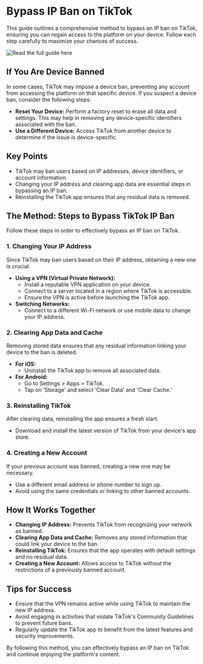 <h1>Bypass IP Ban on TikTok</h1>
<p>This guide outlines a comprehensive method to bypass an IP ban on TikTok, ensuring you can regain access to the platform on your device. Follow each step carefully to maximize your chances of success.</p>
<img src="https://img.shields.io/badge/Read%20the%20full%20guide%20here-blue?style=for-the-badge" alt="Read the full guide here" onclick="window.location.href='https://slothytech.com/ip-ban/'" style="cursor: pointer;">

<h2>If You Are Device Banned</h2>
<p>In some cases, TikTok may impose a device ban, preventing any account from accessing the platform on that specific device. If you suspect a device ban, consider the following steps:</p>
<ul>
    <li><strong>Reset Your Device:</strong> Perform a factory reset to erase all data and settings. This may help in removing any device-specific identifiers associated with the ban.</li>
    <li><strong>Use a Different Device:</strong> Access TikTok from another device to determine if the issue is device-specific.</li>
</ul>

<h2>Key Points</h2>
<ul>
    <li>TikTok may ban users based on IP addresses, device identifiers, or account information.</li>
    <li>Changing your IP address and clearing app data are essential steps in bypassing an IP ban.</li>
    <li>Reinstalling the TikTok app ensures that any residual data is removed.</li>
</ul>

<h2>The Method: Steps to Bypass TikTok IP Ban</h2>
<p>Follow these steps in order to effectively bypass an IP ban on TikTok.</p>

<h3>1. Changing Your IP Address</h3>
<p>Since TikTok may ban users based on their IP address, obtaining a new one is crucial.</p>
<ul>
    <li><strong>Using a VPN (Virtual Private Network):</strong>
        <ul>
            <li>Install a reputable VPN application on your device.</li>
            <li>Connect to a server located in a region where TikTok is accessible.</li>
            <li>Ensure the VPN is active before launching the TikTok app.</li>
        </ul>
    </li>
    <li><strong>Switching Networks:</strong>
        <ul>
            <li>Connect to a different Wi-Fi network or use mobile data to change your IP address.</li>
        </ul>
    </li>
</ul>

<h3>2. Clearing App Data and Cache</h3>
<p>Removing stored data ensures that any residual information linking your device to the ban is deleted.</p>
<ul>
    <li><strong>For iOS:</strong>
        <ul>
            <li>Uninstall the TikTok app to remove all associated data.</li>
        </ul>
    </li>
    <li><strong>For Android:</strong>
        <ul>
            <li>Go to Settings > Apps > TikTok.</li>
            <li>Tap on 'Storage' and select 'Clear Data' and 'Clear Cache.'</li>
        </ul>
    </li>
</ul>

<h3>3. Reinstalling TikTok</h3>
<p>After clearing data, reinstalling the app ensures a fresh start.</p>
<ul>
    <li>Download and install the latest version of TikTok from your device's app store.</li>
</ul>

<h3>4. Creating a New Account</h3>
<p>If your previous account was banned, creating a new one may be necessary.</p>
<ul>
    <li>Use a different email address or phone number to sign up.</li>
    <li>Avoid using the same credentials or linking to other banned accounts.</li>
</ul>

<h2>How It Works Together</h2>
<ul>
    <li><strong>Changing IP Address:</strong> Prevents TikTok from recognizing your network as banned.</li>
    <li><strong>Clearing App Data and Cache:</strong> Removes any stored information that could link your device to the ban.</li>
    <li><strong>Reinstalling TikTok:</strong> Ensures that the app operates with default settings and no residual data.</li>
    <li><strong>Creating a New Account:</strong> Allows access to TikTok without the restrictions of a previously banned account.</li>
</ul>

<h2>Tips for Success</h2>
<ul>
    <li>Ensure that the VPN remains active while using TikTok to maintain the new IP address.</li>
    <li>Avoid engaging in activities that violate TikTok's Community Guidelines to prevent future bans.</li>
    <li>Regularly update the TikTok app to benefit from the latest features and security improvements.</li>
</ul>

<p>By following this method, you can effectively bypass an IP ban on TikTok and continue enjoying the platform's content.</p>
